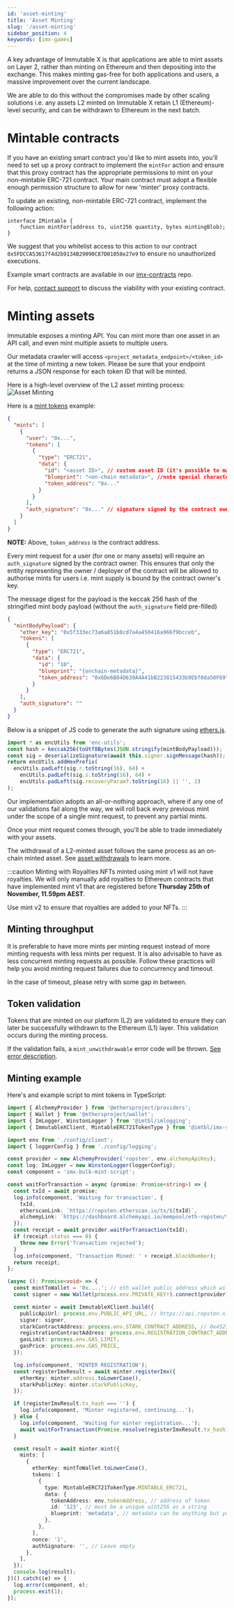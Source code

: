 ```yaml
---
id: 'asset-minting'
title: 'Asset Minting'
slug: '/asset-minting'
sidebar_position: 4
keywords: [imx-games]
---
```


A key advantage of Immutable X is that applications are able to mint assets on Layer 2, rather than minting on Ethereum and then depositing into the exchange. This makes minting gas-free for both applications and users, a massive improvement over the current landscape.

We are able to do this without the compromises made by other scaling solutions i.e. any assets L2 minted on Immutable X retain L1 (Ethereum)-level security, and can be withdrawn to Ethereum in the next batch.

# Mintable contracts

If you have an existing smart contract you'd like to mint assets into, you'll need to set up a proxy contract to implement the `mintFor` action and ensure that this proxy contract has the appropriate permissions to mint on your non-mintable ERC-721 contract. Your main contract must adopt a flexible enough permission structure to allow for new 'minter' proxy contracts.

To update an existing, non-mintable ERC-721 contract, implement the following action:

```solidity
interface IMintable {
    function mintFor(address to, uint256 quantity, bytes mintingBlob);
}
```

We suggest that you whitelist access to this action to our contract `0x5FDCCA53617f4d2b9134B29090C87D01058e27e9` to ensure no unauthorized executions.

Example smart contracts are available in our [imx-contracts](https://github.com/immutable/imx-contracts) repo.

For help, [contact support](https://support.immutable.com) to discuss the viability with your existing contract.

# Minting assets

Immutable exposes a minting API. You can mint more than one asset in an API call, and even mint multiple assets to multiple users.

Our metadata crawler will access `<project_metadata_endpoint>/<token_id>` at the time of minting a new token. Please be sure that your endpoint returns a JSON response for each token ID that will be minted.

Here is a high-level overview of the L2 asset minting process:
![Asset Minting](/img/AssetMinting.png)

Here is a [mint tokens](/reference#/operations/mintTokens) example:

```json
{
  "mints": [
    {
      "user": "0x...",
      "tokens": [
        {
          "type": "ERC721",
          "data": {
            "id": "<asset ID>", // custom asset ID (it's possible to make this the ERC-721 token ID depending on the mintable contract implementation)
            "blueprint": "<on-chain metadata>", //note special characters like '<' or '>' cannot be part of the blueprint
            "token_address": "0x..."
          }
        }
      ],
      "auth_signature": "0x..." // signature signed by the contract owner
    }
  ]
}
```

**NOTE:** Above, `token_address` is the contract address.

Every mint request for a user (for one or many assets) will require an `auth_signature` signed by the contract owner. This ensures that only the entity representing the owner / deployer of the contract will be allowed to authorise mints for users i.e. mint supply is bound by the contract owner's key.

The message digest for the payload is the keccak 256 hash of the stringified mint body payload (without the `auth_signature` field pre-filled)

```json
{
  "mintBodyPayload": {
    "ether_key": "0x5f333ec73a6a851b8cd7a4a450416a966f9bcceb",
    "tokens": [
      {
        "type": "ERC721",
        "data": {
          "id": "10",
          "blueprint": "{onchain-metadata}",
          "token_address": "0x6De6B04D630A4A41bB223815433b9Ebf0da50F69"
        }
      }
    ],
    "auth_signature": ""
  }
}
```

Below is a snippet of JS code to generate the auth signature using [ethers.js](https://docs.ethers.io/v5/).

```typescript
import * as encUtils from 'enc-utils';
const hash = keccak256(toUtf8Bytes(JSON.stringify(mintBodyPayload)));
const sig = deserializeSignature(await this.signer.signMessage(hash));
return encUtils.addHexPrefix(
  encUtils.padLeft(sig.r.toString(16), 64) +
    encUtils.padLeft(sig.s.toString(16), 64) +
    encUtils.padLeft(sig.recoveryParam?.toString(16) || '', 2)
);
```

Our implementation adopts an all-or-nothing approach, where if any one of our validations fail along the way, we will roll back every previous mint under the scope of a single mint request, to prevent any partial mints.

Once your mint request comes through, you'll be able to trade immediately with your assets.

The withdrawal of a L2-minted asset follows the same process as an on-chain minted asset. See [asset withdrawals](./asset-withdrawals.md) to learn more.

:::caution Minting with Royalties
NFTs minted using mint v1 will not have royalties. We will only manually add royalties to Ethereum contracts that have implemented mint v1 that are registered before **Thursday 25th of November, 11.59pm AEST**.

Use mint v2 to ensure that royalties are added to your NFTs.
:::

## Minting throughput

It is preferable to have more mints per minting request instead of more minting requests with less mints per request. It is also advisable to have as less concurrent minting requests as possible. Follow these practices will help you avoid minting request failures due to concurrency and timeout.

In the case of timeout, please retry with some gap in between.

## Token validation

Tokens that are minted on our platform (L2) are validated to ensure they can later be successfully withdrawn to the Ethereum (L1) layer. This validation occurs during the minting process.

If the validation fails, a `mint_unwithdrawable` error code will be thrown. [See error description](../../troubleshooting/error-codes.md#mint_unwithdrawable).

## Minting example

Here's and example script to mint tokens in TypeScript:

```typescript
import { AlchemyProvider } from '@ethersproject/providers';
import { Wallet } from '@ethersproject/wallet';
import { ImLogger, WinstonLogger } from '@imtbl/imlogging';
import { ImmutableXClient, MintableERC721TokenType } from '@imtbl/imx-sdk';

import env from './config/client';
import { loggerConfig } from './config/logging';

const provider = new AlchemyProvider('ropsten', env.alchemyApiKey);
const log: ImLogger = new WinstonLogger(loggerConfig);
const component = 'imx-bulk-mint-script';

const waitForTransaction = async (promise: Promise<string>) => {
  const txId = await promise;
  log.info(component, 'Waiting for transaction', {
    txId,
    etherscanLink: `https://ropsten.etherscan.io/tx/${txId}`,
    alchemyLink: `https://dashboard.alchemyapi.io/mempool/eth-ropsten/tx/${txId}`,
  });
  const receipt = await provider.waitForTransaction(txId);
  if (receipt.status === 0) {
    throw new Error('Transaction rejected');
  }
  log.info(component, 'Transaction Mined: ' + receipt.blockNumber);
  return receipt;
};

(async (): Promise<void> => {
  const mintToWallet = '0x....'; // eth wallet public address which will receive the token
  const signer = new Wallet(process.env.PRIVATE_KEY!).connect(provider);

  const minter = await ImmutableXClient.build({
    publicApiUrl: process.env.PUBLIC_API_URL, // https://api.ropsten.x.immutable.com/v1 for ropsten, https://api.x.immutable.com/v1 for mainnet
    signer: signer,
    starkContractAddress: process.env.STARK_CONTRACT_ADDRESS, // 0x4527BE8f31E2ebFbEF4fCADDb5a17447B27d2aef for ropsten, 0x5FDCCA53617f4d2b9134B29090C87D01058e27e9 for mainnet
    registrationContractAddress: process.env.REGISTRATION_CONTRACT_ADDRESS, // 0x6C21EC8DE44AE44D0992ec3e2d9f1aBb6207D864 for ropsten, 0x72a06bf2a1CE5e39cBA06c0CAb824960B587d64c for mainnet
    gasLimit: process.env.GAS_LIMIT,
    gasPrice: process.env.GAS_PRICE,
  });

  log.info(component, 'MINTER REGISTRATION');
  const registerImxResult = await minter.registerImx({
    etherKey: minter.address.toLowerCase(),
    starkPublicKey: minter.starkPublicKey,
  });

  if (registerImxResult.tx_hash === '') {
    log.info(component, 'Minter registered, continuing...');
  } else {
    log.info(component, 'Waiting for minter registration...');
    await waitForTransaction(Promise.resolve(registerImxResult.tx_hash));
  }

  const result = await minter.mint({
    mints: [
      {
        etherKey: mintToWallet.toLowerCase(),
        tokens: [
          {
            type: MintableERC721TokenType.MINTABLE_ERC721,
            data: {
              tokenAddress: env.tokenAddress, // address of token
              id: '123', // must be a unique uint256 as a string
              blueprint: 'metadata', // metadata can be anything but your L1 contract must parse it on withdrawal from the blueprint format '{tokenId}:{metadata}'
            },
          },
        ],
        nonce: '1',
        authSignature: '', // Leave empty
      },
    ],
  });
  console.log(result);
})().catch((e) => {
  log.error(component, e);
  process.exit(1);
});
```
